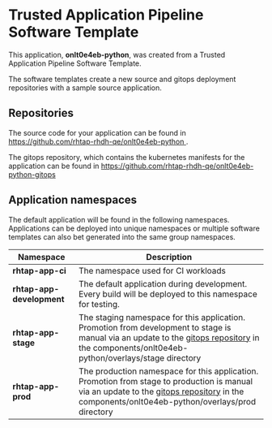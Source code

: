 # Trusted Application Pipeline Software Template

This application, **onlt0e4eb-python**, was created from a Trusted Application Pipeline Software Template.

The software templates create a new source and gitops deployment repositories with a sample source application. 

## Repositories

The source code for your application can be found in [https://github.com/rhtap-rhdh-qe/onlt0e4eb-python ](https://github.com/rhtap-rhdh-qe/onlt0e4eb-python ).
 
The gitops repository, which contains the kubernetes manifests for the application can be found in 
[https://github.com/rhtap-rhdh-qe/onlt0e4eb-python-gitops ](https://github.com/rhtap-rhdh-qe/onlt0e4eb-python-gitops ) 

## Application namespaces 

The default application will be found in the following namespaces. Applications can be deployed into unique namespaces or multiple software templates can also bet generated into the same group namespaces.  

|  Namespace   |  Description   |  
| -------- | -------- |
| **rhtap-app-ci** | The namespace used for CI workloads |
| **rhtap-app-development** | The default application during development. Every build will be deployed to this namespace for testing. |
| **rhtap-app-stage** | The staging namespace for this application. Promotion from development to stage is manual via an update to the [gitops repository](https://github.com/rhtap-rhdh-qe/onlt0e4eb-python-gitops ) in the components/onlt0e4eb-python/overlays/stage directory |
| **rhtap-app-prod** | The production namespace for this application. Promotion from stage to production is manual via an update to the [gitops repository](https://github.com/rhtap-rhdh-qe/onlt0e4eb-python-gitops ) in the components/onlt0e4eb-python/overlays/prod directory |